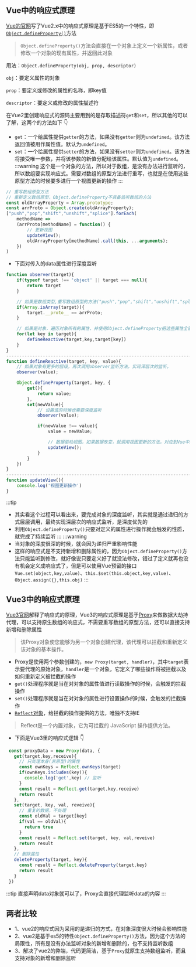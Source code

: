 ## Vue中的响应式原理

[Vue的官网](https://cn.vuejs.org/v2/guide/reactivity.html)写了Vue2.x中的响应式原理是基于ES5的一个特性，即[`Object.defineProperty()`](https://developer.mozilla.org/zh-CN/docs/Web/JavaScript/Reference/Global_Objects/Object/defineProperty)方法

> `Object.defineProperty()`方法会直接在一个对象上定义一个新属性，或者修改一个对象的现有属性，并返回此对象

用法：`Object.defineProperty(obj, prop, descriptor)`

`obj`：要定义属性的对象

`prop`：要定义或修改的属性的名称，即key值

`descriptor`：要定义或修改的属性描述符

在Vue2里创建响应式的源码主要用到的是存取描述符`get`和`set`，所以其他的可以了解，这两个的方法如下 :point_down:

- `get`：一个给属性提供`getter`的方法，如果没有`getter`则为`undefined`。该方法返回值被用作属性值。默认为`undefined`。
- `set`：一个给属性提供`setter`的方法，如果没有`setter`则为`undefined`。该方法将接受唯一参数，并将该参数的新值分配给该属性。默认值为`undefined`。
:::warning
这个是一个对象的方法，所以对于数组，是没有办法进行监听的，所以数组要实现响应式。需要对数组的原型方法进行重写，也就是在使用这些原型方法的时候要多进行一个视图更新的操作
:::
```js
// 重写数组原型方法
// 重新定义数组原型，Object.defineProperty不具备监听数组的方法
const oldArrayProperty = Array.prototype;
const arrProto = Object.create(oldArrayProperty);
["push","pop","shift","unshift","splice"].forEach(
    methodName => 
    (arrProto[methodName] = function() {
        // 更新视图
        updateView();
        oldArrayProperty[methodName].call(this, ...arguments);
    })
)
```
- 下面对传入的data属性进行深度监听
```js
function observer(target){
    if(typeof target !== 'object' || target === null){
        return target
    }

    // 如果是数组类型,重写数组原型的方法("push","pop","shift","unshift","splice")
    if(Array.isArray(target)){
        target.__proto__ == arrProto;
    }

    // 如果是对象，遍历对象所有的属性，并使用Object.defineProperty把这些属性全部转为getter/setter
    for(let key in target){
        defineReactive(target,key,target[key])
    }
}
----------------------------------------------------------------------------------------------
function defineReactive(target, key, value){
    // 如果对象有更多的层级，再次调用observer监听方法，实现深层次的监听。
    observer(value);

    Object.defineProperty(target, key, {
        get(){
            return value;
        },
        set(newValue){
            // 设置值的时候也需要深度监听
            observer(value);

            if(newValue !== value){
                value = newValue;

                // 数据驱动视图，如果数据改变，就调用视图更新的方法。对应到Vue中是执行VDOM
                updateView();
            }
        }
    })
}
----------------------------------------------------------------------------------------------
function updateView(){
    console.log('视图更新操作')
}
```
:::tip
- 其实看这个过程可以看出来，要完成对象的深度监听，其实就是通过递归的方式层层调用，最终实现深层次的响应式监听，是深度优先的
- 利用`Object.defineProperty()`只要对定义的属性进行操作就会触发的性质，就完成了持续监听
:::
:::warning
- 当对象的深度很深的时候，就会因为递归严重影响性能
- 这样的响应式是不支持新增和删除属性的，因为`Object.defineProperty()`方法只能监听到修改，就好像说只要定义好了就没法修改，错过了定义就再也没有机会定义成响应式了，但是可以使用Vue预留的接口`Vue.set(object,key,value)`、`this.$set(this.object,key,value)`、`Object.assign({},this.obj)`
:::
## Vue3中的响应式原理
[Vue3官网](https://vue3js.cn/docs/zh/guide/reactivity.html#%E4%BB%80%E4%B9%88%E6%98%AF%E5%93%8D%E5%BA%94%E6%80%A7)解释了响应式的原理，Vue3的响应式原理是基于[Proxy](https://developer.mozilla.org/en-US/docs/Web/JavaScript/Reference/Global_Objects/Proxy)来做数据大劫持代理，可以支持原生数组的响应式，不需要重写数组的原型方法，还可以直接支持新增和删除属性
> 该Proxy对象使您能够为另一个对象创建代理，该代理可以拦截和重新定义该对象的基本操作。
- Proxy是使用两个参数创建的，`new Proxy(target, handler)`，其中`target`表示要代理的原始对象，`handler`是一个对象，它定义了哪些操作将被拦截以及如何重新定义被拦截的操作
- `get()`处理程序就是当在对对象的属性值进行读取操作的时候，会触发的拦截操作
- `set()`处理程序就是当在对对象的属性进行设置操作的时候，会触发的拦截操作
- [`Reflect`对象](https://developer.mozilla.org/en-US/docs/Web/JavaScript/Reference/Global_Objects/Reflect)，给拦截的操作提供的方法，唯独不支持IE
> Reflect是一个内置对象，它为可拦截的 JavaScript 操作提供方法。
- 下面是Vue3里的响应式逻辑 :point_down:
```js
 const proxyData = new Proxy(data, {
   get(target,key,receive){ 
     // 只处理本身(非原型)的属性
     const ownKeys = Reflect.ownKeys(target)
     if(ownKeys.includes(key)){
       console.log('get',key) // 监听
     }
     const result = Reflect.get(target,key,receive)
     return result
   },
   set(target, key, val, reveive){
     // 重复的数据，不处理
     const oldVal = target[key]
     if(val == oldVal){
       return true
     }
     const result = Reflect.set(target, key, val,reveive)
     return result
   },
   // 删除属性
   deleteProperty(target, key){
     const result = Reflect.deleteProperty(target,key)
     return result
   }
 })
```
:::tip
直接声明data对象就可以了，Proxy会直接代理监听data的内容
:::
## 两者比较
- 1、vue2的响应式因为采用的是递归的方式，在对象深度很大时候会影响性能
- 2、vue2是基于es5的特性`Object.defineProperty()`方法，因为这个方法的局限性，所有是没有办法监听对象的新增和删除的，也不支持监听数组
- 3、解决了vue2的弊端，代码更简洁，基于`Proxy`就原生支持数组监听，而且支持对象的新增和删除监听